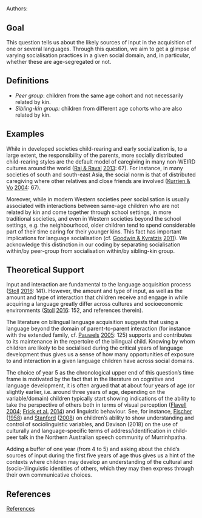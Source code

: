 # [](ContributionTable?__template__=property.md&property=name#cldf:T6)

Authors: [](ContributionTable?__template__=property.md&property=contributor#cldf:T6)

## Goal

This question tells us about the likely sources of input in the acquisition of one or several languages. Through this question, we aim to get a glimpse of varying socialisation practices in a given social domain, and, in particular, whether these are age-segregated or not.


## Definitions

- *Peer group*: children from the same age cohort and not necessarily related by kin.
- *Sibling-kin group:* children from different age cohorts who are also related by kin.

## Examples

While in developed societies child-rearing and early socialization is, to a large extent, the responsibility of the parents, more socially distributed child-rearing styles are the default model of caregiving in many non-WEIRD cultures around the world ([Raj & Raval](sources.bib?ref&with_internal_ref_link&keep_label#cldf:RajRaval2013) [2013](sources.bib?ref&with_internal_ref_link&keep_label#cldf:RajRaval2013): 67). For instance, in many societies of south and south-east Asia, the social norm is that of distributed caregiving where other relatives and close friends are involved ([Kurrien & Vo](sources.bib?ref&with_internal_ref_link&keep_label#cldf:KurrienVo2004) [2004](sources.bib?ref&with_internal_ref_link&keep_label#cldf:KurrienVo2004): 67).

Moreover, while in modern Western societies peer socialisation is usually associated with interactions between same-age children who are not related by kin and come together through school settings, in more traditional societies, and even in Western societies beyond the school settings, e.g. the neighbourhood, older children tend to spend considerable part of their time caring for their younger kins. This fact has important implications for language socialisation (cf. [Goodwin & Kyratzis](sources.bib?ref&with_internal_ref_link&keep_label#cldf:GoodwinKyratzis2011) [2011](sources.bib?ref&with_internal_ref_link&keep_label#cldf:GoodwinKyratzis2011)). We acknowledge this distinction in our coding by separating socialisation within/by peer-group from socialisation within/by sibling-kin group.


## Theoretical Support

Input and interaction are fundamental to the language acquisition process ([Stoll](sources.bib?ref&with_internal_ref_link&keep_label#cldf:Stoll2016) [2016](sources.bib?ref&with_internal_ref_link&keep_label#cldf:Stoll2016): 141). However, the amount and type of input, as well as the amount and type of interaction that children receive and engage in while acquiring a language greatly differ across cultures and socioeconomic environments ([Stoll](sources.bib?ref&with_internal_ref_link&keep_label#cldf:Stoll2016) [2016](sources.bib?ref&with_internal_ref_link&keep_label#cldf:Stoll2016): 152, and references therein).

The literature on bilingual language acquisition suggests that using a language beyond the domain of parent-to-parent interaction (for instance with the extended family, cf. [Pauwels](sources.bib?ref&with_internal_ref_link&keep_label#cldf:Pauwels2005) [2005](sources.bib?ref&with_internal_ref_link&keep_label#cldf:Pauwels2005): 125) supports and contributes to its maintenance in the repertoire of the bilingual child. Knowing by whom children are likely to be socialised during the critical years of language development thus gives us a sense of how many opportunities of exposure to and interaction in a given language children have across social domains.

The choice of year 5 as the chronological upper end of this question’s time frame is motivated by the fact that in the literature on cognitive and language development, it is often argued that at about four years of age (or slightly earlier, i.e. around three years of age, depending on the variable/domain) children typically start showing indications of the ability to take the perspective of others both in terms of visual perception ([Flavell](sources.bib?ref&with_internal_ref_link&keep_label#cldf:Flavell2004) [2004](sources.bib?ref&with_internal_ref_link&keep_label#cldf:Flavell2004); [Frick et al.](sources.bib?ref&with_internal_ref_link&keep_label#cldf:FrickEtAl2014) [2014](sources.bib?ref&with_internal_ref_link&keep_label#cldf:FrickEtAl2014)) and linguistic behaviour. See, for instance, [Fischer](sources.bib?ref&with_internal_ref_link&keep_label#cldf:Fischer1958) ([1958](sources.bib?ref&with_internal_ref_link&keep_label#cldf:Fischer1958)) and [Stanford](sources.bib?ref&with_internal_ref_link&keep_label#cldf:Stanford2008) ([2008](sources.bib?ref&with_internal_ref_link&keep_label#cldf:Stanford2008)) on children’s ability to show understanding and control of sociolinguistic variables, and Davison (2018) on the use of culturally and language-specific terms of address/identification in child-peer talk in the Northern Australian speech community of Murrinhpatha.

Adding a buffer of one year (from 4 to 5) and asking about the child’s sources of input during the first five years of age thus gives us a hint of the contexts where children may develop an understanding of the cultural and (socio-)linguistic identities of others, which they may then express through their own communicative choices.

## References

[References](Source?cited_only&with_link#cldf:__all__)